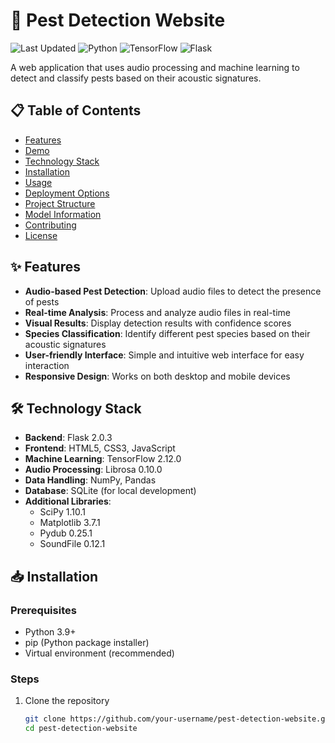# 🐞 Pest Detection Website

![Last Updated](https://img.shields.io/badge/last%20updated-April%202025-brightgreen)
![Python](https://img.shields.io/badge/python-3.9%2B-blue)
![TensorFlow](https://img.shields.io/badge/tensorflow-2.12.0-orange)
![Flask](https://img.shields.io/badge/flask-2.0.3-lightblue)

A web application that uses audio processing and machine learning to detect and classify pests based on their acoustic signatures.

## 📋 Table of Contents
- [Features](#features)
- [Demo](#demo)
- [Technology Stack](#technology-stack)
- [Installation](#installation)
- [Usage](#usage)
- [Deployment Options](#deployment-options)
- [Project Structure](#project-structure)
- [Model Information](#model-information)
- [Contributing](#contributing)
- [License](#license)

## ✨ Features

- **Audio-based Pest Detection**: Upload audio files to detect the presence of pests
- **Real-time Analysis**: Process and analyze audio files in real-time
- **Visual Results**: Display detection results with confidence scores
- **Species Classification**: Identify different pest species based on their acoustic signatures
- **User-friendly Interface**: Simple and intuitive web interface for easy interaction
- **Responsive Design**: Works on both desktop and mobile devices

## 🛠️ Technology Stack

- **Backend**: Flask 2.0.3
- **Frontend**: HTML5, CSS3, JavaScript
- **Machine Learning**: TensorFlow 2.12.0
- **Audio Processing**: Librosa 0.10.0
- **Data Handling**: NumPy, Pandas
- **Database**: SQLite (for local development)
- **Additional Libraries**:
  - SciPy 1.10.1
  - Matplotlib 3.7.1
  - Pydub 0.25.1
  - SoundFile 0.12.1

## 📥 Installation

### Prerequisites
- Python 3.9+
- pip (Python package installer)
- Virtual environment (recommended)

### Steps

1. Clone the repository
   ```bash
   git clone https://github.com/your-username/pest-detection-website.git
   cd pest-detection-website

